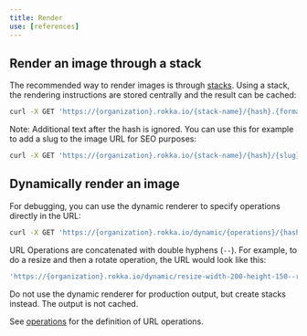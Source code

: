 ```yaml
---
title: Render
use: [references]
---
```


## Render an image through a stack

The recommended way to render images is through [stacks](stacks.html). Using a stack, the rendering
instructions are stored centrally and the result can be cached:

```bash
curl -X GET 'https://{organization}.rokka.io/{stack-name}/{hash}.{format}'
```

Note: Additional text after the hash is ignored. You can use this for example to add a
slug to the image URL for SEO purposes:

```bash
curl -X GET 'https://{organization}.rokka.io/{stack-name}/{hash}/{slug}.{format}'
```

## Dynamically render an image

For debugging, you can use the dynamic renderer to specify operations directly in the URL:

```bash
curl -X GET 'https://{organization}.rokka.io/dynamic/{operations}/{hash}.{format}'
```

URL Operations are concatenated with double hyphens (`--`). For example, to do a resize and then a 
rotate operation, the URL would look like this:

```bash
'https://{organization}.rokka.io/dynamic/resize-width-200-height-150--rotate-angle-90/{hash}.{format}'
```

Do not use the dynamic renderer for production output, but create stacks instead. The output is not cached.

See [operations](/documentation/references/operations.html) for the definition of URL operations.
